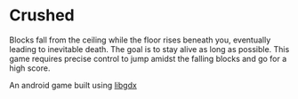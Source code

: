 # Crushed

Blocks fall from the ceiling while the floor rises beneath you, eventually leading to inevitable death. The goal is to stay alive as 
long as possible. This game requires precise control to jump amidst the falling blocks and go for a high score.

An android game built using [libgdx](https://libgdx.badlogicgames.com/)

